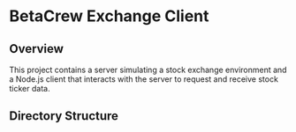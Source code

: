 # BetaCrew Exchange Client

## Overview

This project contains a server simulating a stock exchange environment and a Node.js client that interacts with the server to request and receive stock ticker data.

## Directory Structure

